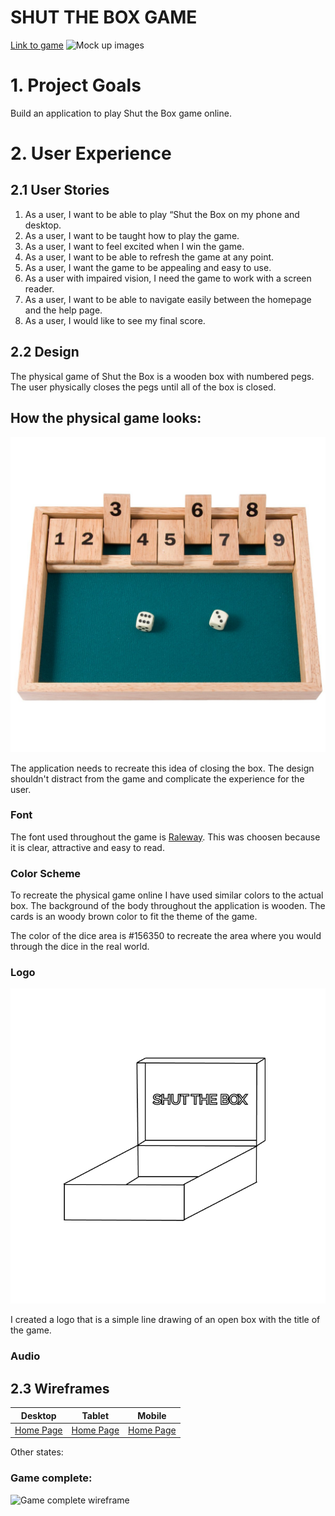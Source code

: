 # SHUT THE BOX GAME
[Link to game](https://angharadcaswell.github.io/shut-the-box/)
![Mock up images]()

# 1. Project Goals
Build an application to play Shut the Box game online.
# 2. User Experience

## 2.1 User Stories 
1. As a user, I want to be able to play “Shut the Box on my phone and desktop. 
2. As a user, I want to be taught how to play the game.
3. As a user, I want to feel excited when I win the game. 
4. As a user, I want to be able to refresh the game at any point. 
5. As a user, I want the game to be appealing and easy to use. 
6. As a user with impaired vision, I need the game to work with a screen reader. 
7. As a user, I want to be able to navigate easily between the homepage and the help page. 
8. As a user, I would like to see my final score.

## 2.2 Design

The physical game of Shut the Box is a wooden box with numbered pegs. The user physically closes the pegs until all of the box is closed. 


## How the physical game looks:
![Image of physical game](readmeimages/shut-the-box.jpeg)

The application needs to recreate this idea of closing the box. The design shouldn't distract from the game and complicate the experience for the user. 

### Font 
The font used throughout the game is [Raleway](https://fonts.google.com/specimen/Raleway?query=raleway). This was choosen because it is clear, attractive and easy to read. 

### Color Scheme

To recreate the physical game online I have used similar colors to the actual box. The background of the body throughout the application is wooden. The cards is an woody brown color to fit the theme of the game. 

The color of the dice area is #156350 to recreate the area where you would through the dice in the real world. 

### Logo

![logo](readmeimages/logo.png)

I created a logo that is a simple line drawing of an open box with the title of the game.

### Audio 



## 2.3 Wireframes


|    Desktop   |    Tablet    |    Mobile    |
|    :----:    |     :----:   |    :----:    |
|[Home Page](wireframes/home_desktop.png)|[Home Page](wireframes/home_tablet.png)|[Home Page](readmeimages/home-mobile.png)|

Other states:

### Game complete:
![Game complete wireframe]()